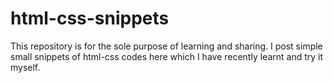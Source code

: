 # html-css-snippets
This repository is for the sole purpose of learning and sharing. I post simple small snippets of html-css codes here which I have recently learnt and try it myself.
